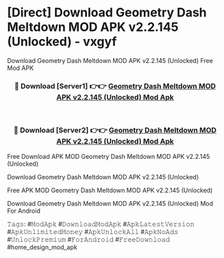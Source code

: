 # [Direct] Download Geometry Dash Meltdown MOD APK v2.2.145 (Unlocked) - vxgyf
Download Geometry Dash Meltdown MOD APK v2.2.145 (Unlocked) Free Mod APK

<div align="center">
<h3>🔴 Download [Server1] 👉👉 <a href="https://apk-comot.site?title=Geometry_Dash_Meltdown_MOD_APK_v2.2.145_(Unlocked)">Geometry Dash Meltdown MOD APK v2.2.145 (Unlocked) Mod Apk</a></h3><br>

<h3>🔴 Download [Server2] 👉👉 <a href="https://apk-comot.site?title=Geometry_Dash_Meltdown_MOD_APK_v2.2.145_(Unlocked)">Geometry Dash Meltdown MOD APK v2.2.145 (Unlocked) Mod Apk</a></h3>
</div>


Free Download APK MOD Geometry Dash Meltdown MOD APK v2.2.145 (Unlocked)

Download Geometry Dash Meltdown MOD APK v2.2.145 (Unlocked) 

Free APK MOD Geometry Dash Meltdown MOD APK v2.2.145 (Unlocked) 

Download Geometry Dash Meltdown MOD APK v2.2.145 (Unlocked) Mod For Android

𝚃𝚊𝚐𝚜: #𝙼𝚘𝚍𝙰𝚙𝚔 #𝙳𝚘𝚠𝚗𝚕𝚘𝚊𝚍𝙼𝚘𝚍𝙰𝚙𝚔 #𝙰𝚙𝚔𝙻𝚊𝚝𝚎𝚜𝚝𝚅𝚎𝚛𝚜𝚒𝚘𝚗 #𝙰𝚙𝚔𝚄𝚗𝚕𝚒𝚖𝚒𝚝𝚎𝚍𝙼𝚘𝚗𝚎𝚢 #𝙰𝚙𝚔𝚄𝚗𝚕𝚘𝚌𝚔𝙰𝚕𝚕 #𝙰𝚙𝚔𝙽𝚘𝙰𝚍𝚜 #𝚄𝚗𝚕𝚘𝚌𝚔𝙿𝚛𝚎𝚖𝚒𝚞𝚖 #𝙵𝚘𝚛𝙰𝚗𝚍𝚛𝚘𝚒𝚍 #𝙵𝚛𝚎𝚎𝙳𝚘𝚠𝚗𝚕𝚘𝚊𝚍 #home_design_mod_apk